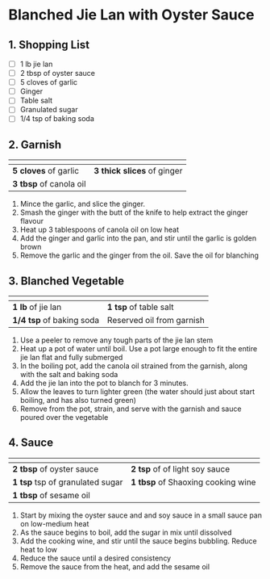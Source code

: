 # Blanched Jie Lan with Oyster Sauce

## 1. Shopping List
- [ ] 1 lb jie lan
- [ ] 2 tbsp of oyster sauce
- [ ] 5 cloves of garlic
- [ ] Ginger
- [ ] Table salt
- [ ] Granulated sugar
- [ ] 1/4 tsp of baking soda

## 2. Garnish
|<!-- -->|<!-- -->|
|---|---|
|**5 cloves** of garlic|**3 thick slices** of ginger|
|**3 tbsp** of canola oil||

1. Mince the garlic, and slice the ginger. 
2. Smash the ginger with the butt of the knife to help extract the ginger flavour
3. Heat up 3 tablespoons of canola oil on low heat
4. Add the ginger and garlic into the pan, and stir until the garlic is golden brown
5. Remove the garlic and the ginger from the oil. Save the oil for blanching

## 3. Blanched Vegetable
|<!-- -->|<!-- -->|
|---|---|
|**1 lb** of jie lan|**1 tsp** of table salt|
|**1/4 tsp** of baking soda|Reserved oil from garnish|

1. Use a peeler to remove any tough parts of the jie lan stem
2. Heat up a pot of water until boil. Use a pot large enough to fit the entire jie lan flat and fully submerged
3. In the boiling pot, add the canola oil strained from the garnish, along with the salt and baking soda
4. Add the jie lan into the pot to blanch for 3 minutes.
5. Allow the leaves to turn lighter green (the water should just about start boiling, and has also turned green)
6. Remove from the pot, strain, and serve with the garnish and sauce poured over the vegetable

## 4. Sauce
|<!-- -->|<!-- -->|
|---|---|
|**2 tbsp** of oyster sauce|**2 tsp** of of light soy sauce|
|**1 tsp** tsp of granulated sugar|**1 tbsp** of Shaoxing cooking wine|
|**1 tbsp** of sesame oil||

1. Start by mixing the oyster sauce and and soy sauce in a small sauce pan on low-medium heat
2. As the sauce begins to boil, add the sugar in mix until dissolved
3. Add the cooking wine, and stir until the sauce begins bubbling. Reduce heat to low
4. Reduce the sauce until a desired consistency
5. Remove the sauce from the heat, and add the sesame oil
